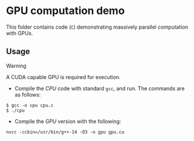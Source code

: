 # GPU computation demo

This folder contains code (```C```) demonstrating massively parallel computation
with GPUs.


## Usage

> [!WARNING]
> A CUDA capable GPU is required for execution.

* Compile the _CPU_ code with standard ```gcc```, and run. The commands are as
follows:

```
$ gcc -o cpu cpu.c
$ ./cpu
```

* Compile the _GPU_ version with the following:

```
nvcc -ccbin=/usr/bin/g++-14 -O3 -o gpu gpu.cu
```

